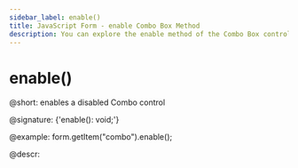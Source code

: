 ```yaml
---
sidebar_label: enable()
title: JavaScript Form - enable Combo Box Method 
description: You can explore the enable method of the Combo Box control of Form in the documentation of the DHTMLX JavaScript UI library. Browse developer guides and API reference, try out code examples and live demos, and download a free 30-day evaluation version of DHTMLX Suite.
---
```


# enable()

@short: enables a disabled Combo control

@signature: {'enable(): void;'}

@example:
form.getItem("combo").enable();

@descr:
